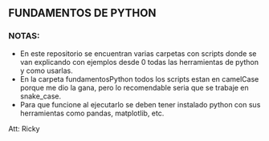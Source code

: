 ## FUNDAMENTOS DE PYTHON
### NOTAS:

- En este repositorio se encuentran varias carpetas con scripts donde se van explicando con ejemplos desde 0 todas las herramientas de python y como usarlas.
- En la carpeta fundamentosPython todos los scripts estan en camelCase porque me dio la gana, pero lo recomendable seria que se trabaje en snake_case.
- Para que funcione al ejecutarlo se deben tener instalado python con sus herramientas como pandas, matplotlib, etc.

Att: Ricky